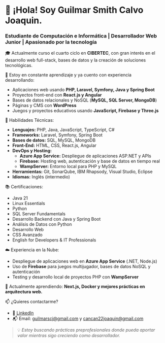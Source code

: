 # 👋 ¡Hola! Soy Guilmar Smith Calvo Joaquin.  
### Estudiante de Computación e Informática | Desarrollador Web Junior | Apasionado por la tecnología

🎓 Actualmente curso el cuarto ciclo en **CIBERTEC**, con gran interés en el desarrollo web full-stack, bases de datos y la creación de soluciones tecnológicas.

🚀 Estoy en constante aprendizaje y ya cuento con experiencia desarrollando:
- Aplicaciones web usando **PHP, Laravel, Symfony, Java y Spring Boot**
- Proyectos front-end con **React.js y Angular**
- Bases de datos relacionales y NoSQL (**MySQL, SQL Server, MongoDB**)
- Páginas y CMS con **WordPress**
- Juegos y proyectos educativos usando **JavaScript, Firebase y Three.js**

🔧 Habilidades Técnicas:

- **Lenguajes:** PHP, Java, JavaScript, TypeScript, C#
- **Frameworks:** Laravel, Symfony, Spring Boot
- **Bases de datos:** SQL, MySQL, MongoDB
- **Front-End:** HTML, CSS, React.js, Angular
- **DevOps y Hosting:** 
  - **Azure App Service:** Despliegue de aplicaciones ASP.NET y APIs
  - **Firebase:** Hosting web, autenticación y base de datos en tiempo real
  - **WampServer:** Entorno local para PHP y MySQL
- **Herramientas:** Git, SonarQube, IBM Rhapsody, Visual Studio, Eclipse
- **Idiomas:** Inglés (intermedio)


📚 Certificaciones:
- Java 21
- Linux Essentials
- Python
- SQL Server Fundamentals
- Desarrollo Backend con Java y Spring Boot
- Análisis de Datos con Python
- Desarrollo Web
- CSS Avanzado
- English for Developers & IT Professionals

☁️ Experiencia en la Nube:

- Despliegue de aplicaciones web en **Azure App Service** (.NET, Node.js)
- Uso de **Firebase** para juegos multijugador, bases de datos NoSQL y autenticación
- Testing y desarrollo local de proyectos PHP con **WampServer**

🌱 Actualmente aprendiendo: **Next.js, Docker y mejores prácticas en arquitectura web.**

📫 ¿Quieres contactarme?
- 💼 [LinkedIn](https://www.linkedin.com/in/guilmar-smith-calvo-joaqu%C3%ADn-41b254332/)
- 📬 Email: guilmarscj@gmail.com y cancan22joaquin@gmail.com

> 💡 *Estoy buscando prácticas preprofesionales donde pueda aportar valor mientras sigo creciendo como desarrollador.*
